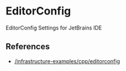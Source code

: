 # EditorConfig

EditorConfig Settings for JetBrains IDE

## References

- [/infrastructure-examples/cpp/editorconfig](/cpp/editorconfig/)
